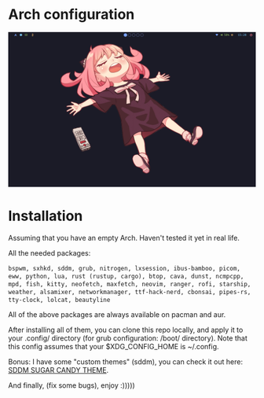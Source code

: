 # Arch configuration
<div align="center">
  <img src="assets/rice.png" />
</div>

# Installation

Assuming that you have an empty Arch. Haven't tested it yet in real life. 

All the needed packages:
```
bspwm, sxhkd, sddm, grub, nitrogen, lxsession, ibus-bamboo, picom, eww, python, lua, rust (rustup, cargo), btop, cava, dunst, ncmpcpp, mpd, fish, kitty, neofetch, maxfetch, neovim, ranger, rofi, starship, weather, alsamixer, networkmanager, ttf-hack-nerd, cbonsai, pipes-rs, tty-clock, lolcat, beautyline
```

All of the above packages are always available on pacman and aur.

After installing all of them, you can clone this repo locally, and apply it to your .config/ directory (for grub configuration: /boot/ directory). Note that this config assumes that your $XDG_CONFIG_HOME is ~/.config.

Bonus: I have some "custom themes" (sddm), you can check it out here: [SDDM SUGAR CANDY THEME](https://github.com/imindMan/sddm-sugar-candy). 

And finally, (fix some bugs), enjoy :)))))
